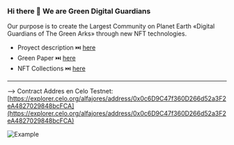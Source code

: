 ### Hi there 👋 We are Green Digital Guardians

Our purpose is to create the Largest Community on Planet Earth «Digital Guardians of The Green Arks» through new NFT technologies.
- Proyect description ⏭️ [here](https://github.com/Green-Digital-Guardians/.github/blob/main/Proyect%20Description.md)
- Green Paper ⏭️ [here](https://github.com/Green-Digital-Guardians/.github/blob/main/GreenPaper.md)
- NFT Collections ⏭️ [here](https://github.com/Green-Digital-Guardians/NFTs-Contracts)

-----------------
-->
Contract Addres en Celo Testnet: [https://explorer.celo.org/alfajores/address/0x0c6D9C47f360D266d52a3F2eA4827029848bcFCA](https://explorer.celo.org/alfajores/address/0x0c6D9C47f360D266d52a3F2eA4827029848bcFCA)

![Example](https://dgguardians.com/wp-content/uploads/2022/12/EcoBubbles-NFT-Sample-Testnet-e1670820217940.jpeg)
